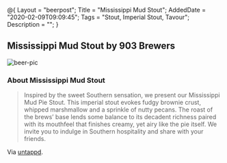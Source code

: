 @{
 Layout = "beerpost";
 Title = "Mississippi Mud Stout";
 AddedDate = "2020-02-09T09:09:45";
 Tags = "Stout, Imperial Stout, Tavour";
 Description = "";
 }
 

## Mississippi Mud Stout by 903 Brewers

![beer-pic]

### About Mississippi Mud Stout

> Inspired by the sweet Southern sensation, we present our Mississippi Mud Pie Stout. This imperial stout evokes fudgy brownie crust, whipped marshmallow and a sprinkle of nutty pecans. The roast of the brews’ base lends some balance to its decadent richness paired with its mouthfeel that finishes creamy, yet airy like the pie itself. We invite you to indulge in Southern hospitality and share with your friends.

Via [untappd][untappd-url].

[untappd-url]: <https://untappd.com//b/903-brewers-mississippi-mud-stout/3439015>
[beer-pic]: https://jasonpowley.com/assets/img/2020-02-09-mississippi-mud-stout.jpeg "Mississippi Mud Stout by 903 Brewers"
